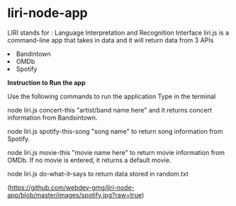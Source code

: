 # liri-node-app

LIRI stands for : Language Interpretation and Recognition Interface
liri.js is a command-line app that takes in data and it will return data from 3 APIs
    <li>Bandintown</li>
    <li>OMDb</li>
    <li>Spotify</li>

<b>Instruction to Run the app</b>

Use the following commands to run the application
Type in the terminal

node liri.js concert-this "artist/band name here" and it returns concert information from Bandsintown.

node liri.js spotify-this-song "song name" to return song information from Spotify. 

node liri.js movie-this "movie name here" to return movie information from OMDb. If no movie is entered, it returns a default movie.

node liri.js do-what-it-says to return data stored in random.txt


(https://github.com/webdev-gmg/liri-node-app/blob/master/images/spotify.jpg?raw=true)